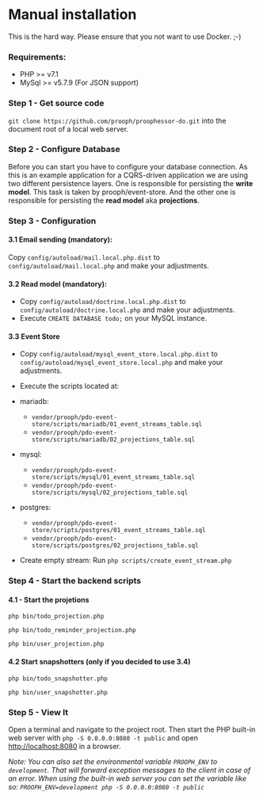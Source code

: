 # Manual installation

This is the hard way. Please ensure that you not want to use Docker. ;-)

### Requirements:
 - PHP >= v7.1
 - MySql >= v5.7.9 (For JSON support)

### Step 1 - Get source code

`git clone https://github.com/prooph/proophessor-do.git` into the document root of a local web server.

### Step 2 - Configure Database

Before you can start you have to configure your database connection.
As this is an example application for a CQRS-driven application we are using two different persistence layers.
One is responsible for persisting the **write model**. This task is taken by prooph/event-store.
And the other one is responsible for persisting the **read model** aka **projections**.

### Step 3 - Configuration

#### 3.1 Email sending (mandatory):

Copy `config/autoload/mail.local.php.dist` to `config/autoload/mail.local.php` and make your adjustments.

#### 3.2 Read model (mandatory):

 - Copy `config/autoload/doctrine.local.php.dist` to `config/autoload/doctrine.local.php` and make your adjustments.
 - Execute `CREATE DATABASE todo;` on your MySQL instance.

#### 3.3 Event Store

 - Copy `config/autoload/mysql_event_store.local.php.dist` to `config/autoload/mysql_event_store.local.php` and make your adjustments.
 - Execute the scripts located at:
  - mariadb:
     - `vendor/prooph/pdo-event-store/scripts/mariadb/01_event_streams_table.sql`
     - `vendor/prooph/pdo-event-store/scripts/mariadb/02_projections_table.sql`
  - mysql:
     - `vendor/prooph/pdo-event-store/scripts/mysql/01_event_streams_table.sql`
     - `vendor/prooph/pdo-event-store/scripts/mysql/02_projections_table.sql`
  - postgres:
     - `vendor/prooph/pdo-event-store/scripts/postgres/01_event_streams_table.sql`
     - `vendor/prooph/pdo-event-store/scripts/postgres/02_projections_table.sql`
   
 - Create empty stream: Run `php scripts/create_event_stream.php`

### Step 4 - Start the backend scripts

#### 4.1 - Start the projetions

`php bin/todo_projection.php`

`php bin/todo_reminder_projection.php`

`php bin/user_projection.php`

#### 4.2 Start snapshotters (only if you decided to use 3.4)

`php bin/todo_snapshotter.php`

`php bin/user_snapshotter.php`

### Step 5 - View It

Open a terminal and navigate to the project root. Then start the PHP built-in web server with `php -S 0.0.0.0:8080 -t public`
and open [http://localhost:8080](http://localhost:8080/) in a browser.

*Note: You can also set the environmental variable `PROOPH_ENV` to `development`. That will forward exception messages to the client in case of an error.
When using the built-in web server you can set the variable like so: `PROOPH_ENV=development php -S 0.0.0.0:8080 -t public`*
